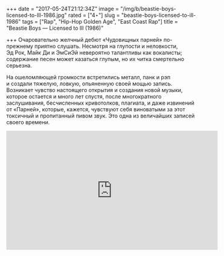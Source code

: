 +++
date = "2017-05-24T21:12:34Z"
image = "/img/b/beastie-boys-licensed-to-Ill-1986.jpg"
rated = ["4⋆"]
slug = "beastie-boys-licensed-to-ill-1986"
tags = ["Rap", "Hip-Hop Golden Age", "East Coast Rap"]
title = "Beastie Boys — Licensed to Ill (1986)"

+++
Очаровательно желчный дебют &laquo;Чудовищных парней&raquo; по-прежнему приятно слушать. Несмотря на&nbsp;глупости и&nbsp;неловкости, Эд&nbsp;Рок, Майк Ди&nbsp;и&nbsp;ЭмСиЭй невероятно талантливы как вокалисты; содержание песен может казаться глупым, но&nbsp;их&nbsp;читка смертельно серьезна.

На&nbsp;ошеломляющей громкости встретились металл, панк и&nbsp;рэп и&nbsp;создали тяжелую, ловкую, опьяненную своей мощью запись. Возникает чувство настоящего открытия и&nbsp;создания новой музыки, которое остается и&nbsp;много лет спустя, после многократного заслушивания, бесчисленных кривотолков, плагиата, и&nbsp;даже извинений от&nbsp;&laquo;Парней&raquo;, которые, кажется, чувствуют себя виноватыми за&nbsp;этот токсичный и&nbsp;пропитанный пивом звук. Это одна из&nbsp;величайших записей своего времени.

<iframe width="560" height="315" src="https://www.youtube.com/embed/07Y0cy-nvAg" frameborder="0" allowfullscreen></iframe>